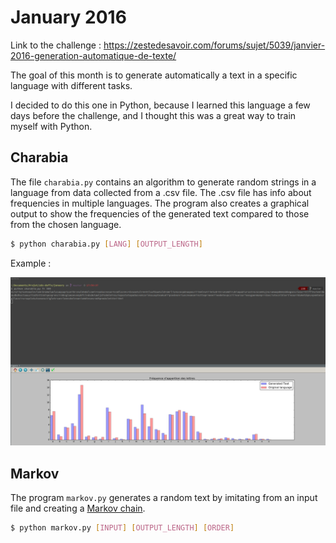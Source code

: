 # January 2016

Link to the challenge : <https://zestedesavoir.com/forums/sujet/5039/janvier-2016-generation-automatique-de-texte/>

The goal of this month is to generate automatically a text in a specific language with different tasks.

I decided to do this one in Python, because I learned this language a few days before the challenge, and I thought this was a great way to train myself with Python.

## Charabia

The file `charabia.py` contains an algorithm to generate random strings in a language from data collected from a .csv file. The .csv file has info about frequencies in multiple languages. The program also creates a graphical output to show the frequencies of the generated text compared to those from the chosen language.

```sh
$ python charabia.py [LANG] [OUTPUT_LENGTH]
```

Example :

![Output produced by the program](charabia/output_example.png)

## Markov

The program `markov.py` generates a random text by imitating from an input file and creating a [Markov chain](https://en.wikipedia.org/wiki/Markov_chain).

```sh
$ python markov.py [INPUT] [OUTPUT_LENGTH] [ORDER]
```
